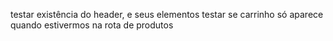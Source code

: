 testar existência do header, e seus elementos
testar se carrinho só aparece quando estivermos na rota de produtos